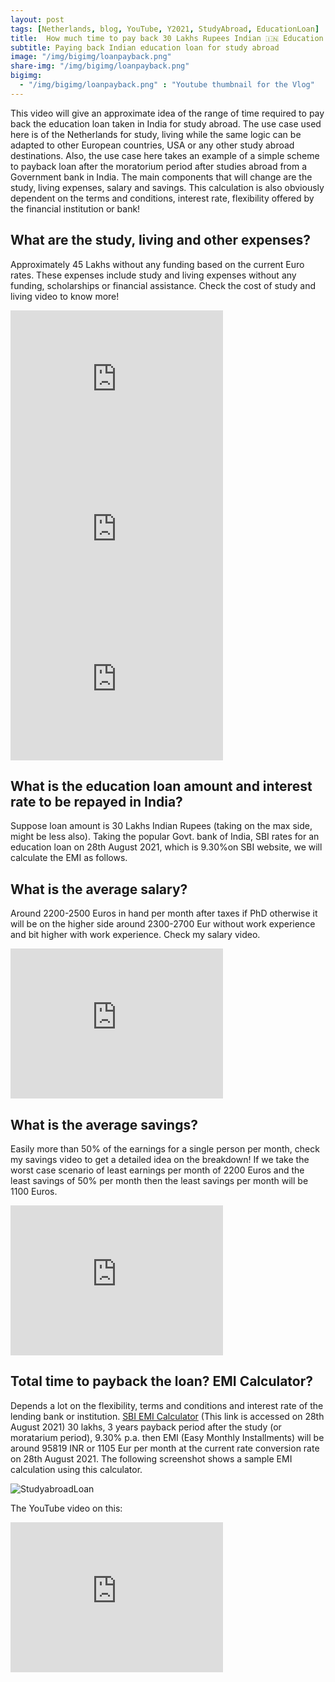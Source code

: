 ```yaml
---
layout: post
tags: [Netherlands, blog, YouTube, Y2021, StudyAbroad, EducationLoan]
title:  How much time to pay back 30 Lakhs Rupees Indian 🇮🇳 Education Loan for Study Abroad?
subtitle: Paying back Indian education loan for study abroad
image: "/img/bigimg/loanpayback.png"
share-img: "/img/bigimg/loanpayback.png"
bigimg:
  - "/img/bigimg/loanpayback.png" : "Youtube thumbnail for the Vlog"
---
```


<script async src="https://pagead2.googlesyndication.com/pagead/js/adsbygoogle.js?client=ca-pub-2991996466677058"
     crossorigin="anonymous"></script>

This video will give an approximate idea of the range of time required to pay back the education loan taken in India for study abroad. The use case used here is of the Netherlands for study, living while the same logic can be adapted to other European countries, USA or any other study abroad destinations. Also, the use case here takes an example of a simple scheme to payback loan after the moratorium period after studies abroad from a Government bank in India. The main components that will change are the study, living expenses, salary and savings. This calculation is also obviously dependent on the terms and conditions, interest rate, flexibility offered by the financial institution or bank!

## What are the study, living and other expenses?
Approximately 45 Lakhs without any funding based on the current Euro rates. These expenses include study and living expenses without any funding, scholarships or financial assistance. Check the cost of study and living video to know more!

<iframe width="340" height="240" src="https://www.youtube.com/embed/F7QqBH6Cknc" title="YouTube video player" frameborder="0" allow="accelerometer; autoplay; clipboard-write; encrypted-media; gyroscope; picture-in-picture" allowfullscreen></iframe>

<iframe width="340" height="240" src="https://www.youtube.com/embed/dgiey7SwWrk" title="YouTube video player" frameborder="0" allow="accelerometer; autoplay; clipboard-write; encrypted-media; gyroscope; picture-in-picture" allowfullscreen></iframe>

<iframe width="340" height="240" src="https://www.youtube.com/embed/rCQwLGXUUYg" title="YouTube video player" frameborder="0" allow="accelerometer; autoplay; clipboard-write; encrypted-media; gyroscope; picture-in-picture" allowfullscreen></iframe>

## What is the education loan amount and interest rate to be repayed in India?
Suppose loan amount is 30 Lakhs Indian Rupees (taking on the max side, might be less also). Taking the popular Govt. bank of India, SBI rates for an education loan on 28th August 2021, which is 9.30%on SBI website, we will calculate the EMI as follows. 

## What is the average salary?
Around 2200-2500 Euros in hand per month after taxes if PhD otherwise it will be on the higher side around 2300-2700 Eur without work experience and bit higher with work experience. Check my salary video.

<iframe width="340" height="240" src="https://www.youtube.com/embed/oWTDVbTvSgk" title="YouTube video player" frameborder="0" allow="accelerometer; autoplay; clipboard-write; encrypted-media; gyroscope; picture-in-picture" allowfullscreen></iframe>

## What is the average savings?
Easily more than 50% of the earnings for a single person per month, check my savings video to get a detailed idea on the breakdown! If we take the worst case scenario of least earnings per month of 2200 Euros and the least savings of 50% per month then the least savings per month will be 1100 Euros.

<iframe width="340" height="240" src="https://www.youtube.com/embed/0e6cwlP4IwU" title="YouTube video player" frameborder="0" allow="accelerometer; autoplay; clipboard-write; encrypted-media; gyroscope; picture-in-picture" allowfullscreen></iframe>

## Total time to payback the loan? EMI Calculator?
Depends a lot on the flexibility, terms and conditions and interest rate of the lending bank or institution.
[SBI EMI Calculator](https://sbi.co.in/web/student-platform/emi-calculator) (This link is accessed on 28th August 2021)
30 lakhs, 3 years payback period after the study (or moratarium period), 9.30% p.a. then EMI (Easy Monthly Installments) will be around 95819 INR or 1105 Eur per month at the current rate conversion rate on 28th August 2021. The following screenshot shows a sample EMI calculation using this calculator.

![StudyabroadLoan](https://user-images.githubusercontent.com/15069199/131693195-46598d0b-2861-4966-a509-cbdc49c94d64.png)

The YouTube video on this:
<iframe width="340" height="240" src="https://www.youtube.com/embed/tftaGaGCu3g" title="YouTube video player" frameborder="0" allow="accelerometer; autoplay; clipboard-write; encrypted-media; gyroscope; picture-in-picture" allowfullscreen></iframe>
